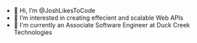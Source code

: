 - 👋 Hi, I’m @JoshLikesToCode
- 👀 I’m interested in creating effecient and scalable Web APIs
- 🌱 I'm currently an Associate Software Engineer at Duck Creek Technologies

<!---
JoshLikesToCode/JoshLikesToCode is a ✨ special ✨ repository because its `README.md` (this file) appears on your GitHub profile.
You can click the Preview link to take a look at your changes.
--->
